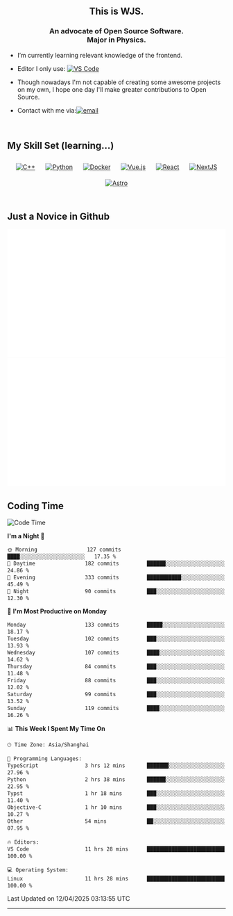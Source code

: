 ## <div align="center">This is WJS.</div>  
  

### <div align="center">An advocate of Open Source Software.<br>Major in Physics.</div>  
  

- I’m currently learning relevant knowledge of the frontend.  
  

- Editor I only use: [![VS Code](https://img.shields.io/badge/-VS%20Code-007ACC?style=plastic&logo=visual-studio-code)](https://code.visualstudio.com/)  
  

- Though nowadays I'm not capable of creating some awesome projects on my own, I hope one day I'll make greater contributions to Open Source.  
  

- Contact with me via:[![email](https://img.shields.io/badge/My-e--mail-red)](mailto:wjs@wjsphy.top)  
  

<br/>  


## My Skill Set (learning...)
<div align="center">  
<a href="https://www.cplusplus.com/" target="_blank"><img style="margin: 10px" src="https://profilinator.rishav.dev/skills-assets/cplusplus-original.svg" alt="C++" height="50" /></a>  
<a href="https://www.python.org/" target="_blank"><img style="margin: 10px" src="https://profilinator.rishav.dev/skills-assets/python-original.svg" alt="Python" height="50" /></a>  
<a href="https://www.docker.com/" target="_blank"><img style="margin: 10px" src="https://profilinator.rishav.dev/skills-assets/docker-original-wordmark.svg" alt="Docker" height="50" /></a>  
<a href="https://vuejs.org/" target="_blank"><img style="margin: 10px" src="https://profilinator.rishav.dev/skills-assets/vuejs-original-wordmark.svg" alt="Vue.js" height="50" /></a>  
<a href="https://reactjs.org/" target="_blank"><img style="margin: 10px" src="https://profilinator.rishav.dev/skills-assets/react-original-wordmark.svg" alt="React" height="50" /></a>  
<a href="https://nextjs.org/" target="_blank"><img style="margin: 10px" src="https://profilinator.rishav.dev/skills-assets/nextjs.png" alt="NextJS" height="50" /></a>  
<a href="https://www.astro.build/" target="_blank"><img style="margin: 10px" src="https://profilinator.rishav.dev/skills-assets/astro.svg" alt="Astro" height="50" /></a>   
</div>

<br/>  


## Just a Novice in Github  
![](https://raw.githubusercontent.com/wjsoj/github-stats-transparent/output/generated/overview.svg)
![](https://raw.githubusercontent.com/wjsoj/github-stats-transparent/output/generated/languages.svg)

## Coding Time

<!--START_SECTION:waka-->
![Code Time](http://img.shields.io/badge/Code%20Time-1%2C147%20hrs%2015%20mins-blue)

**I'm a Night 🦉** 

```text
🌞 Morning                127 commits         ████░░░░░░░░░░░░░░░░░░░░░   17.35 % 
🌆 Daytime                182 commits         ██████░░░░░░░░░░░░░░░░░░░   24.86 % 
🌃 Evening                333 commits         ███████████░░░░░░░░░░░░░░   45.49 % 
🌙 Night                  90 commits          ███░░░░░░░░░░░░░░░░░░░░░░   12.30 % 
```
📅 **I'm Most Productive on Monday** 

```text
Monday                   133 commits         █████░░░░░░░░░░░░░░░░░░░░   18.17 % 
Tuesday                  102 commits         ███░░░░░░░░░░░░░░░░░░░░░░   13.93 % 
Wednesday                107 commits         ████░░░░░░░░░░░░░░░░░░░░░   14.62 % 
Thursday                 84 commits          ███░░░░░░░░░░░░░░░░░░░░░░   11.48 % 
Friday                   88 commits          ███░░░░░░░░░░░░░░░░░░░░░░   12.02 % 
Saturday                 99 commits          ███░░░░░░░░░░░░░░░░░░░░░░   13.52 % 
Sunday                   119 commits         ████░░░░░░░░░░░░░░░░░░░░░   16.26 % 
```


📊 **This Week I Spent My Time On** 

```text
🕑︎ Time Zone: Asia/Shanghai

💬 Programming Languages: 
TypeScript               3 hrs 12 mins       ███████░░░░░░░░░░░░░░░░░░   27.96 % 
Python                   2 hrs 38 mins       ██████░░░░░░░░░░░░░░░░░░░   22.95 % 
Typst                    1 hr 18 mins        ███░░░░░░░░░░░░░░░░░░░░░░   11.40 % 
Objective-C              1 hr 10 mins        ███░░░░░░░░░░░░░░░░░░░░░░   10.27 % 
Other                    54 mins             ██░░░░░░░░░░░░░░░░░░░░░░░   07.95 % 

🔥 Editors: 
VS Code                  11 hrs 28 mins      █████████████████████████   100.00 % 

💻 Operating System: 
Linux                    11 hrs 28 mins      █████████████████████████   100.00 % 
```


 Last Updated on 12/04/2025 03:13:55 UTC
<!--END_SECTION:waka-->

----

<!--
**wjsoj/wjsoj** is a ✨ _special_ ✨ repository because its `README.md` (this file) appears on your GitHub profile.

Here are some ideas to get you started:

- 🔭 I’m currently working on ...
- 🌱 I’m currently learning ...
- 👯 I’m looking to collaborate on ...
- 🤔 I’m looking for help with ...
- 💬 Ask me about ...
- 📫 How to reach me: ...
- 😄 Pronouns: ...
- ⚡ Fun fact: ...
-->
